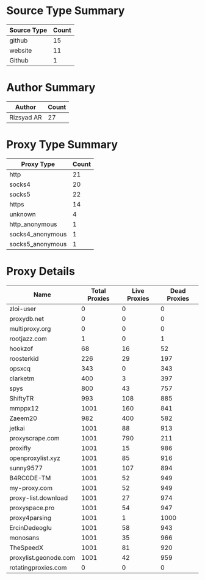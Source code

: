 # Source Type Summary

| Source Type | Count |
|-------------|-------|
| github | 15 |
| website | 11 |
| Github | 1 |


# Author Summary

| Author | Count |
|--------|-------|
| Rizsyad AR | 27 |


# Proxy Type Summary

| Proxy Type | Count |
|------------|-------|
| http | 21 |
| socks4 | 20 |
| socks5 | 22 |
| https | 14 |
| unknown | 4 |
| http_anonymous | 1 |
| socks4_anonymous | 1 |
| socks5_anonymous | 1 |


# Proxy Details

| Name | Total Proxies | Live Proxies | Dead Proxies |
|------|---------------|--------------|---------------|
| zloi-user | 0 | 0 | 0 |
| proxydb.net | 0 | 0 | 0 |
| multiproxy.org | 0 | 0 | 0 |
| rootjazz.com | 1 | 0 | 1 |
| hookzof | 68 | 16 | 52 |
| roosterkid | 226 | 29 | 197 |
| opsxcq | 343 | 0 | 343 |
| clarketm | 400 | 3 | 397 |
| spys | 800 | 43 | 757 |
| ShiftyTR | 993 | 108 | 885 |
| mmppx12 | 1001 | 160 | 841 |
| Zaeem20 | 982 | 400 | 582 |
| jetkai | 1001 | 88 | 913 |
| proxyscrape.com | 1001 | 790 | 211 |
| proxifly | 1001 | 15 | 986 |
| openproxylist.xyz | 1001 | 85 | 916 |
| sunny9577 | 1001 | 107 | 894 |
| B4RC0DE-TM | 1001 | 52 | 949 |
| my-proxy.com | 1001 | 52 | 949 |
| proxy-list.download | 1001 | 27 | 974 |
| proxyspace.pro | 1001 | 54 | 947 |
| proxy4parsing | 1001 | 1 | 1000 |
| ErcinDedeoglu | 1001 | 58 | 943 |
| monosans | 1001 | 35 | 966 |
| TheSpeedX | 1001 | 81 | 920 |
| proxylist.geonode.com | 1001 | 42 | 959 |
| rotatingproxies.com | 0 | 0 | 0 |
